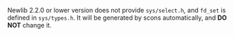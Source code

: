 Newlib 2.2.0 or lower version does not provide `sys/select.h`, and `fd_set` is defined in `sys/types.h`. It will be generated by scons automatically, and **DO NOT** change it.

